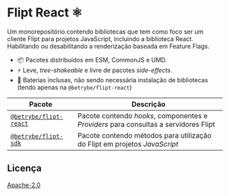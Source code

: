 # Flipt React ⚛️

Um monorepositório contendo bibliotecas que tem como foco ser um cliente Flipt para projetos JavaScript, incluindo a biblioteca React. Habilitando ou desabilitando a renderização baseada em Feature Flags.

- 📦 Pacotes distribuídos em ESM, CommonJS e UMD.
- ⚡️ Leve, _tree-shakeable_ e livre de pacotes _side-effects_.
- 🔋 Baterias inclusas, não sendo necessária instalação de bibliotecas (tendo apenas na `@betrybe/flipt-react`)

| Pacote                                                           | Descrição                                                                            |
| ---------------------------------------------------------------- | ------------------------------------------------------------------------------------ |
| [`@betrybe/flipt-react`](./packages/flipt-react/README.pt-br.md) | Pacote contendo _hooks_, componentes e _Providers_ para consultas a servidores Flipt |
| [`@betrybe/flipt-sdk`](./packages/flipt-sdk/README.pt-br.md)     | Pacote contendo métodos para utilização do Flipt em projetos _JavaScript_            |

## Licença

[Apache-2.0](./LICENSE)
